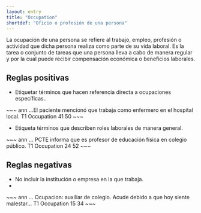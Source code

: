 ```yaml
---
layout: entry
title: "Occupation"
shortdef: "Oficio o profesión de una persona"
---
```


La ocupación de una persona se refiere al trabajo, empleo, profesión o actividad que dicha persona realiza como parte de su vida laboral. Es la tarea o conjunto de tareas que una persona lleva a cabo de manera regular y por la cual puede recibir compensación económica o beneficios laborales. 

## Reglas positivas

* Etiquetar términos que hacen referencia directa a ocupaciones específicas..

<div class="annotation-correct" markdown="1">
~~~ ann
...El paciente mencionó que trabaja como enfermero en el hospital local.
T1 Occupation 41 50 
~~~
</div>

* Etiqueta términos que describen roles laborales de manera general.

<div class="annotation-correct" markdown="1">
~~~ ann
... PCTE informa que es profesor de educación física en colegio público.
T1 Occupation 24 52 
~~~
</div>

## Reglas negativas

* No incluir la institución o empresa en la que trabaja.
* 
<div class="annotation-incorrect" markdown="1">
~~~ ann
... Ocupacion: auxiliar de colegio. Acude debido a que hoy siente malestar...
T1 Occupation 15 34 
~~~
</div>

